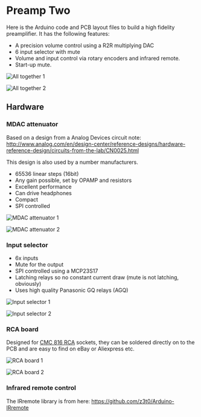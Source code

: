 # Preamp Two

Here is the Arduino code and PCB layout files to build a high fidelity preamplifier. It has the following features:

  * A precision volume control using a R2R multiplying DAC
  * 6 input selector with mute
  * Volume and input control via rotary encoders and infrared remote.
  * Start-up mute.

![All together 1](../master/images/all-together-1.jpg?raw=true)

![All together 2](../master/images/all-together-2.jpg?raw=true)

## Hardware

### MDAC attenuator

Based on a design from a Analog Devices circuit note: http://www.analog.com/en/design-center/reference-designs/hardware-reference-design/circuits-from-the-lab/CN0025.html

This design is also used by a number manufacturers.

  * 65536 linear steps (16bit)
  * Any gain possible, set by OPAMP and resistors
  * Excellent performance
  * Can drive headphones
  * Compact
  * SPI controlled

![MDAC attenuator 1](../master/images/mdac-attenuator-1.jpg?raw=true)

![MDAC attenuator 2](../master/images/mdac-attenuator-2.jpg?raw=true)

### Input selector

  * 6x inputs
  * Mute for the output
  * SPI controlled using a MCP23S17
  * Latching relays so no constant current draw (mute is not latching, obviously)
  * Uses high quality Panasonic GQ relays (AGQ)

![Input selector 1](../master/images/input-selector-1.jpg?raw=true)

![Input selector 2](../master/images/input-selector-2.jpg?raw=true)

### RCA board

Designed for [CMC 816 RCA](http://www.audio-cmc.com/rca-jacks/rca-jacks-p_29.html) sockets, they can be soldered directly on to the PCB and are easy to find on eBay or Aliexpress etc.

![RCA board 1](../master/images/rca-board-1.jpg?raw=true)

![RCA board 2](../master/images/rca-board-2.jpg?raw=true)

### Infrared remote control

The IRremote library is from here:
https://github.com/z3t0/Arduino-IRremote
